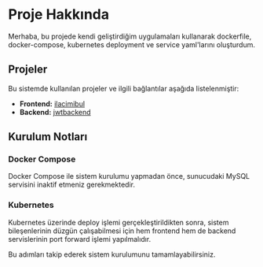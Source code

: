 # Proje Hakkında

Merhaba, bu projede kendi geliştirdiğim uygulamaları kullanarak dockerfile, docker-compose, kubernetes deployment ve service yaml'larını oluşturdum.

## Projeler

Bu sistemde kullanılan projeler ve ilgili bağlantılar aşağıda listelenmiştir:

- **Frontend:** [ilacimibul](https://github.com/berkekimdev/ilacimibul)
- **Backend:** [jwtbackend](https://github.com/berkekimdev/jwtbackend)

## Kurulum Notları

### Docker Compose

Docker Compose ile sistem kurulumu yapmadan önce, sunucudaki MySQL servisini inaktif etmeniz gerekmektedir.

### Kubernetes

Kubernetes üzerinde deploy işlemi gerçekleştirildikten sonra, sistem bileşenlerinin düzgün çalışabilmesi için hem frontend hem de backend servislerinin port forward işlemi yapılmalıdır.

Bu adımları takip ederek sistem kurulumunu tamamlayabilirsiniz.
